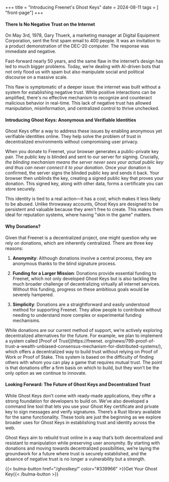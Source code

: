 +++
title = "Introducing Freenet's Ghost Keys"
date = 2024-08-11
tags = [ "front-page"]
+++

#### There Is No Negative Trust on the Internet

On May 3rd, 1978, Gary Thuerk, a marketing manager at Digital Equipment Corporation, sent the first
spam email to 400 people. It was an invitation to a product demonstration of the DEC-20 computer.
The response was immediate and negative.

Fast-forward nearly 50 years, and the same flaw in the internet’s design has led to much bigger
problems. Today, we’re dealing with AI-driven bots that not only flood us with spam but also
manipulate social and political discourse on a massive scale.

This flaw is symptomatic of a deeper issue: the internet was built without a system for establishing
negative trust. While positive interactions can be amplified, there's no effective mechanism to
recognize and counteract malicious behavior in real-time. This lack of negative trust has allowed
manipulation, misinformation, and centralized control to thrive unchecked.

#### Introducing Ghost Keys: Anonymous and Verifiable Identities

Ghost Keys offer a way to address these issues by enabling anonymous yet verifiable identities
online. They help solve the problem of trust in decentralized environments without compromising user
privacy.

When you donate to Freenet, your browser generates a public-private key pair. The public key is
blinded and sent to our server for signing. Crucially, _the blinding mechanism means the server
never sees your actual public key and thus can never connect it to your donation_. Once your
donation is confirmed, the server signs the blinded public key and sends it back. Your browser then
unblinds the key, creating a signed public key that proves your donation. This signed key, along
with other data, forms a certificate you can store securely.

This identity is tied to a real action—it has a cost, which makes it less likely to be abused.
Unlike throwaway accounts, Ghost Keys are designed to be persistent and valuable because they aren't
free to create. This makes them ideal for reputation systems, where having "skin in the game"
matters.

#### Why Donations?

Given that Freenet is a decentralized project, one might question why we rely on donations, which
are inherently centralized. There are three key reasons:

1. **Anonymity**: Although donations involve a central process, they are anonymous thanks to the
   blind signature process.

2. **Funding for a Larger Mission**: Donations provide essential funding to Freenet, which not only
   developed Ghost Keys but is also tackling the much broader challenge of decentralizing virtually
   all internet services. Without this funding, progress on these ambitious goals would be severely
   hampered.

3. **Simplicity**: Donations are a straightforward and easily understood method for supporting
   Freenet. They allow people to contribute without needing to understand more complex or
   experimental funding mechanisms.

While donations are our current method of support, we’re actively exploring decentralized
alternatives for the future. For example, we plan to implement a system called [Proof of Trust](https://freenet.
org/news/799-proof-of-trust-a-wealth-unbiased-consensus-mechanism-for-distributed-systems/), which
offers a decentralized way to build trust without relying on Proof of Work or Proof of Stake. This system is based on the difficulty of finding others with
whom you can play a game that requires mutual trust. The point is that donations offer a firm basis
on which to build, but they won’t be the only option as we continue to innovate.

#### Looking Forward: The Future of Ghost Keys and Decentralized Trust

While Ghost Keys don’t come with ready-made applications, they offer a strong foundation for
developers to build on. We’ve also developed a command line tool that lets you use your Ghost Key
certificate and private key to sign messages and verify signatures. There’s a Rust library available
for the same functionality. These tools are just the beginning as we explore broader uses for Ghost
Keys in establishing trust and identity across the web.

Ghost Keys aim to rebuild trust online in a way that’s both decentralized and resistant to
manipulation while preserving user anonymity. By starting with donations and moving towards
decentralized possibilities, we’re laying the groundwork for a future where trust is securely
established, and the absence of negative trust is no longer a vulnerability but a strength.

{{< bulma-button href="/ghostkey/" color="#339966" >}}Get Your Ghost Key{{< /bulma-button >}}
